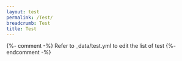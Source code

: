 ```yaml
---
layout: test
permalink: /Test/
breadcrumb: Test
title: Test
---
```

{%- comment -%} Refer to _data/test.yml to edit the list of test {%- endcomment -%}
